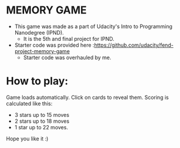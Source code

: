 # MEMORY GAME
- This game was made as a part of Udacity's Intro to Programming Nanodegree (IPND).
  - It is the 5th and final project for IPND.
- Starter code was provided here :https://github.com/udacity/fend-project-memory-game
  - Starter code was overhauled by me.
  
# How to play:
Game loads automatically. Click on cards to reveal them. Scoring is calculated like this:
- 3 stars up to 15 moves
- 2 stars up to 18 moves
- 1 star up to 22 moves.

Hope you like it :)
